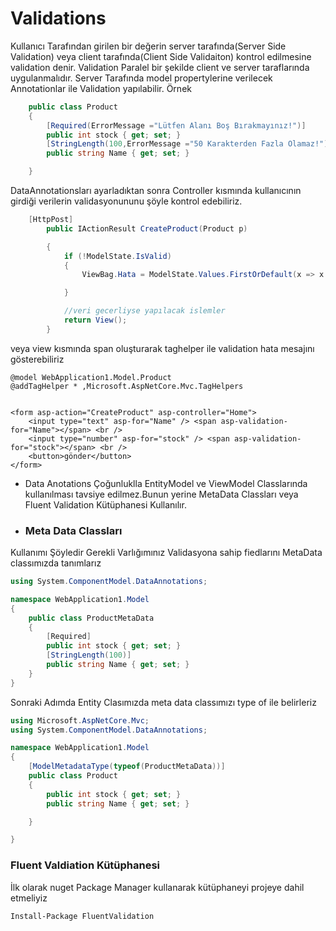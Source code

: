 # Validations

Kullanıcı Tarafından girilen bir değerin server tarafında(Server Side Validation) veya client tarafında(Client Side Validaiton) kontrol edilmesine validation denir.
Validation Paralel bir şekilde client ve server taraflarında uygulanmalıdır.
Server Tarafında model propertylerine verilecek Annotationlar ile Validation yapılabilir.
Örnek
```C#
    public class Product
    {
        [Required(ErrorMessage ="Lütfen Alanı Boş Bırakmayınız!")]
        public int stock { get; set; }
        [StringLength(100,ErrorMessage ="50 Karakterden Fazla Olamaz!")]
        public string Name { get; set; }

    }
```
DataAnnotationsları ayarladıktan sonra Controller kısmında kullanıcının girdiği verilerin validasyonununu şöyle kontrol edebiliriz.
```C#
	[HttpPost]
		public IActionResult CreateProduct(Product p)

		{
			if (!ModelState.IsValid)
			{
				ViewBag.Hata = ModelState.Values.FirstOrDefault(x => x.ValidationState == Microsoft.AspNetCore.Mvc.ModelBinding.ModelValidationState.Invalid).Errors[0].ErrorMessage;

			}

			//veri gecerliyse yapılacak islemler
			return View();
		}
```

veya view kısmında span oluşturarak taghelper ile validation hata mesajını gösterebiliriz

```CSHTML
@model WebApplication1.Model.Product
@addTagHelper * ,Microsoft.AspNetCore.Mvc.TagHelpers


<form asp-action="CreateProduct" asp-controller="Home"> 
	<input type="text" asp-for="Name" /> <span asp-validation-for="Name"></span> <br />
	<input type="number" asp-for="stock" /> <span asp-validation-for="stock"></span> <br />
	<button>gönder</button>
</form>
```

- Data Anotations Çoğunluklla EntityModel ve ViewModel Classlarında kullanılması tavsiye edilmez.Bunun yerine MetaData Classları veya Fluent Validation Kütüphanesi Kullanılır.
- ### Meta Data Classları
Kullanımı Şöyledir Gerekli Varlığımınız Validasyona sahip fiedlarını MetaData classımızda tanımlarız
```C#
using System.ComponentModel.DataAnnotations;

namespace WebApplication1.Model
{
	public class ProductMetaData
	{
		[Required]
		public int stock { get; set; }
		[StringLength(100)]
		public string Name { get; set; }
	}
}
```
Sonraki Adımda Entity Clasımızda meta data classımızı type of ile belirleriz

```c#
using Microsoft.AspNetCore.Mvc;
using System.ComponentModel.DataAnnotations;

namespace WebApplication1.Model
{
	[ModelMetadataType(typeof(ProductMetaData))]
	public class Product
	{
		public int stock { get; set; }
		public string Name { get; set; }

	}

}

```
### Fluent Valdiation Kütüphanesi
İlk olarak nuget Package Manager kullanarak kütüphaneyi projeye dahil etmeliyiz
```bash
Install-Package FluentValidation
```



